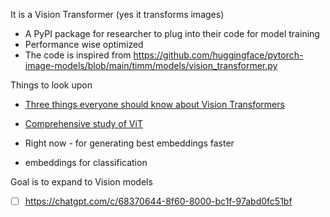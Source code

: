 It is a Vision Transformer (yes it transforms images)
- A PyPI package for researcher to plug into their code for model training
- Performance wise optimized
- The code is inspired from https://github.com/huggingface/pytorch-image-models/blob/main/timm/models/vision_transformer.py

Things to look upon
- [Three things everyone should know about Vision Transformers](https://arxiv.org/abs/2203.09795)
- [Comprehensive study of ViT](https://arxiv.org/html/2312.01232v1)

- Right now - for generating best embeddings faster
- embeddings for classification

Goal is to expand to Vision models
- [ ] https://chatgpt.com/c/68370644-8f60-8000-bc1f-97abd0fc51bf
